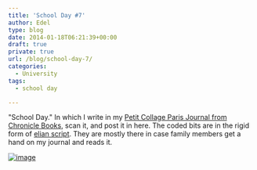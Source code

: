 ```yaml
---
title: 'School Day #7'
author: Edel
type: blog
date: 2014-01-18T06:21:39+00:00
draft: true
private: true
url: /blog/school-day-7/
categories:
  - University
tags:
  - school day

---
```

"School Day." In which I write in my [Petit Collage Paris Journal from Chronicle Books][1], scan it, and post it in here. The coded bits are in the rigid form of [elian script][2]. They are mostly there in case family members get a hand on my journal and reads it.

[<img title="20140117_232127.jpg" class="img-responsive" alt="image" src="http://erzadel.net/blog/wp-content/uploads/2014/01/wpid-20140117_232127.jpg" />][3]




 [1]: http://www.chroniclebooks.com/titles/petit-collage-paris-journal.html
 [2]: http://www.ccelian.com/concepca.html
 [3]: http://erzadel.net/blog/wp-content/uploads/2014/01/wpid-20140117_232127.jpg